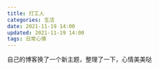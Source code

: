 ```yaml
---
title: 打工人
categories: 生活
date: 2021-11-19 14:00
updated: 2021-11-19 14:00
tags: 日常心情
---
```


自己的博客换了一个新主题，整理了一下，心情美美哒
